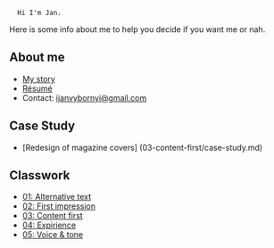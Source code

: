       Hi I'm Jan.
 
 Here is some info about me to help you decide if you want me or nah.
 
 ## About me
 
 - [My story](00-about-me/index.md)
 - [Résumé](04-expirience/CV.pdf)
 - Contact: ijanvybornyi@gmail.com
 
 ## Case Study
 - [Redesign of magazine covers] (03-content-first/case-study.md)
 
 
 ## Classwork
 - [01: Alternative text](01-alternative-text/index.md)
 - [02: First impression](02-first-impression/index.md)
 - [03: Content first](03-content-first/case-study.md)
 - [04: Expirience](04-expirience/index.md)
 - [05: Voice & tone](03-content-first/index.md)
